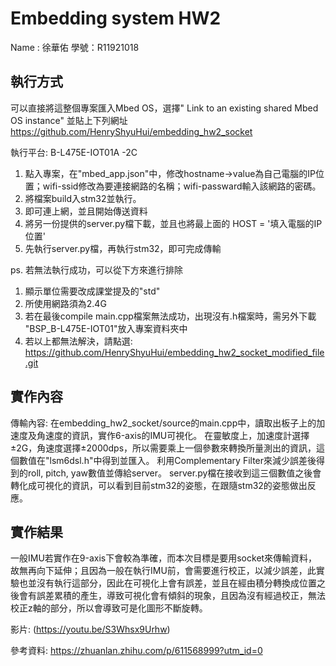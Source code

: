 # Embedding system HW2

Name : 徐華佑
學號：R11921018

## 執行方式
可以直接將這整個專案匯入Mbed OS，選擇" Link to an existing shared Mbed OS instance" 並貼上下列網址
https://github.com/HenryShyuHui/embedding_hw2_socket

執行平台: B-L475E-IOT01A -2C

1. 點入專案，在"mbed_app.json"中，修改hostname->value為自己電腦的IP位置；wifi-ssid修改為要連接網路的名稱；wifi-passward輸入該網路的密碼。
2. 將檔案build入stm32並執行。
3. 即可連上網，並且開始傳送資料
4. 將另一份提供的server.py檔下載，並且也將最上面的 HOST = '填入電腦的IP位置'
5. 先執行server.py檔，再執行stm32，即可完成傳輸

ps. 若無法執行成功，可以從下方來進行排除
1. 顯示單位需要改成課堂提及的"std"
2. 所使用網路須為2.4G
3. 若在最後compile main.cpp檔案無法成功，出現沒有.h檔案時，需另外下載 "BSP_B-L475E-IOT01"放入專案資料夾中
4. 若以上都無法解決，請點選: https://github.com/HenryShyuHui/embedding_hw2_socket_modified_file.git

## 實作內容
傳輸內容: 
在embedding_hw2_socket/source的main.cpp中，讀取出板子上的加速度及角速度的資訊，實作6-axis的IMU可視化。
在靈敏度上，加速度計選擇±2G，角速度選擇±2000dps，所以需要乘上一個參數來轉換所量測出的資訊，這個數值在"lsm6dsl.h"中得到並匯入。
利用Complementary Filter來減少誤差後得到的roll, pitch, yaw數值並傳給server。
server.py檔在接收到這三個數值之後會轉化成可視化的資訊，可以看到目前stm32的姿態，在跟隨stm32的姿態做出反應。

## 實作結果
一般IMU若實作在9-axis下會較為準確，而本次目標是要用socket來傳輸資料，故無再向下延伸；且因為一般在執行IMU前，會需要進行校正，以減少誤差，此實驗也並沒有執行這部分，因此在可視化上會有誤差，並且在經由積分轉換成位置之後會有誤差累積的產生，導致可視化會有傾斜的現象，且因為沒有經過校正，無法校正z軸的部分，所以會導致可是化圖形不斷旋轉。 

影片: (https://youtu.be/S3Whsx9Urhw)


參考資料:
https://zhuanlan.zhihu.com/p/611568999?utm_id=0



